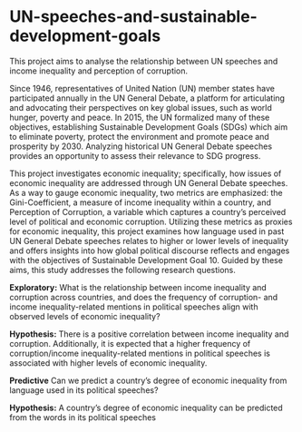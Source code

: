 # UN-speeches-and-sustainable-development-goals
This project aims to analyse the relationship between UN speeches and income inequality and perception of corruption.

Since 1946, representatives of United Nation (UN) member states have participated annually in the UN General Debate, a platform for articulating and advocating their perspectives on key global issues, such as world hunger, poverty and peace. In 2015, the UN formalized many of these objectives, establishing Sustainable Development Goals (SDGs) which aim to eliminate poverty, protect the environment and promote peace and prosperity by 2030. Analyzing historical UN General Debate speeches provides an opportunity to assess their relevance to SDG progress.

This project investigates economic inequality; specifically, how issues of economic inequality are addressed through UN General Debate speeches. As a way to gauge economic inequality, two metrics are emphasized: the Gini-Coefficient, a measure of income inequality within a country, and Perception of Corruption, a variable which captures a country’s perceived level of political and economic corruption. Utilizing these metrics as proxies for economic inequality, this project examines how language used in past UN General Debate speeches relates to higher or lower levels of inequality and offers insights into how global political discourse reflects and engages with the objectives of Sustainable Development Goal 10. Guided by these aims, this study addresses the following research questions.

**Exploratory:** What is the relationship between income inequality and corruption across countries, and does the frequency of corruption- and income inequality-related mentions in political speeches align with observed levels of economic inequality?
 
  **Hypothesis:** There is a positive correlation between income inequality and corruption. Additionally, it is expected that a higher frequency of corruption/income inequality-related mentions in political speeches is associated with higher levels of economic inequality.

**Predictive** Can we predict a country’s degree of economic inequality from language used in its political speeches?
 
  **Hypothesis:** A country’s degree of economic inequality can be predicted from the words in its political speeches
